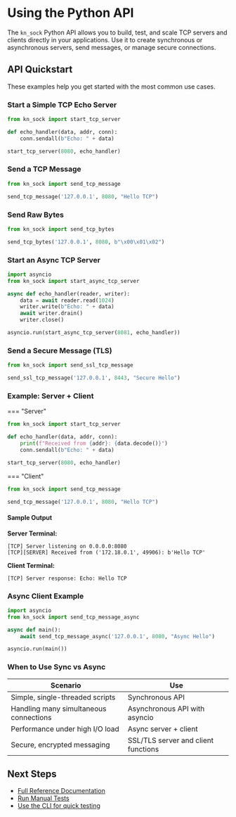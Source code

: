 # Using the Python API

The `kn_sock` Python API allows you to build, test, and scale TCP servers and clients directly in your applications. Use it to create synchronous or asynchronous servers, send messages, or manage secure connections.

## API Quickstart

These examples help you get started with the most common use cases.

### Start a Simple TCP Echo Server

```python
from kn_sock import start_tcp_server

def echo_handler(data, addr, conn):
    conn.sendall(b"Echo: " + data)

start_tcp_server(8080, echo_handler)
```

### Send a TCP Message

```python
from kn_sock import send_tcp_message

send_tcp_message('127.0.0.1', 8080, "Hello TCP")
```

### Send Raw Bytes

```python
from kn_sock import send_tcp_bytes

send_tcp_bytes('127.0.0.1', 8080, b"\x00\x01\x02")
```

### Start an Async TCP Server

```python
import asyncio
from kn_sock import start_async_tcp_server

async def echo_handler(reader, writer):
    data = await reader.read(1024)
    writer.write(b"Echo: " + data)
    await writer.drain()
    writer.close()

asyncio.run(start_async_tcp_server(8081, echo_handler))
```

### Send a Secure Message (TLS)

```python
from kn_sock import send_ssl_tcp_message

send_ssl_tcp_message('127.0.0.1', 8443, "Secure Hello")
```

### Example: Server + Client

=== "Server"

```python
from kn_sock import start_tcp_server

def echo_handler(data, addr, conn):
    print(f"Received from {addr}: {data.decode()}")
    conn.sendall(b"Echo: " + data)

start_tcp_server(8080, echo_handler)
```

=== "Client"

```python
from kn_sock import send_tcp_message

send_tcp_message('127.0.0.1', 8080, "Hello TCP")
```

#### Sample Output

**Server Terminal:**

```
[TCP] Server listening on 0.0.0.0:8080
[TCP][SERVER] Received from ('172.18.0.1', 49906): b'Hello TCP'
```

**Client Terminal:**

```
[TCP] Server response: Echo: Hello TCP
```

### Async Client Example

```python
import asyncio
from kn_sock import send_tcp_message_async

async def main():
    await send_tcp_message_async('127.0.0.1', 8080, "Async Hello")

asyncio.run(main())
```

### When to Use Sync vs Async

| Scenario                        | Use                              |
|---------------------------------|----------------------------------|
| Simple, single-threaded scripts | Synchronous API                  |
| Handling many simultaneous connections | Asynchronous API with asyncio    |
| Performance under high I/O load | Async server + client            |
| Secure, encrypted messaging     | SSL/TLS server and client functions |

## Next Steps

- [Full Reference Documentation](#)
- [Run Manual Tests](#)
- [Use the CLI for quick testing](#)